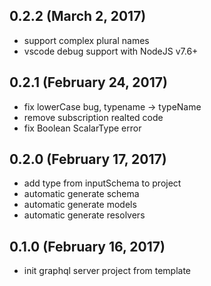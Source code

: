 

## 0.2.2 (March 2, 2017)

* support complex plural names
* vscode debug support with NodeJS v7.6+

## 0.2.1 (February 24, 2017)

* fix lowerCase bug, typename -> typeName
* remove subscription realted code
* fix Boolean ScalarType error

## 0.2.0 (February 17, 2017)

* add type from inputSchema to project 
* automatic generate schema
* automatic generate models
* automatic generate resolvers

## 0.1.0 (February 16, 2017)

* init graphql server project from template



